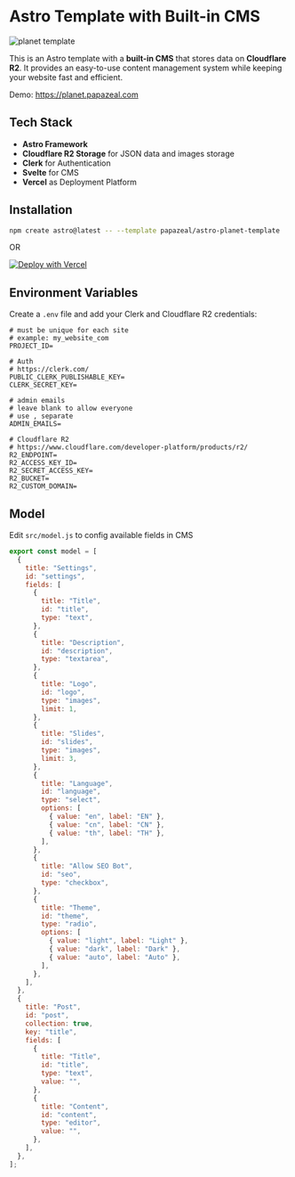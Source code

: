 # Astro Template with Built-in CMS

![planet template](https://bucket.papazeal.com/planet-template-new.jpg "Planet Template")

This is an Astro template with a **built-in CMS** that stores data on **Cloudflare R2**. It provides an easy-to-use content management system while keeping your website fast and efficient.

Demo: https://planet.papazeal.com

## Tech Stack

- **Astro Framework**
- **Cloudflare R2 Storage** for JSON data and images storage
- **Clerk** for Authentication
- **Svelte** for CMS
- **Vercel** as Deployment Platform

## Installation

```sh
npm create astro@latest -- --template papazeal/astro-planet-template
```

OR

[![Deploy with Vercel](https://vercel.com/button)](https://vercel.com/new/clone?repository-url=https%3A%2F%2Fgithub.com%2Fpapazeal%2Fastro-planet-template&env=PROJECT_ID,ADMIN_EMAILS,PUBLIC_CLERK_PUBLISHABLE_KEY,CLERK_SECRET_KEY,R2_ENDPOINT,R2_ACCESS_KEY_ID,R2_SECRET_ACCESS_KEY,R2_BUCKET,R2_CUSTOM_DOMAIN&envDescription=ENV%20detail&envLink=https%3A%2F%2Fgithub.com%2Fpapazeal%2Fastro-planet-template&demo-title=Planet%20Template&demo-description=An%20Astro%20Template%20with%20Buit-in%20CMS&demo-url=https%3A%2F%2Fplanet.papazeal.com%2F&demo-image=https%3A%2F%2Fbucket.papazeal.com%2Fplanet-template-new.jpg)

## Environment Variables

Create a `.env` file and add your Clerk and Cloudflare R2 credentials:

```env
# must be unique for each site
# example: my_website_com
PROJECT_ID=

# Auth
# https://clerk.com/
PUBLIC_CLERK_PUBLISHABLE_KEY=
CLERK_SECRET_KEY=

# admin emails
# leave blank to allow everyone
# use , separate
ADMIN_EMAILS=

# Cloudflare R2
# https://www.cloudflare.com/developer-platform/products/r2/
R2_ENDPOINT=
R2_ACCESS_KEY_ID=
R2_SECRET_ACCESS_KEY=
R2_BUCKET=
R2_CUSTOM_DOMAIN=
```

## Model

Edit `src/model.js` to config available fields in CMS

```js
export const model = [
  {
    title: "Settings",
    id: "settings",
    fields: [
      {
        title: "Title",
        id: "title",
        type: "text",
      },
      {
        title: "Description",
        id: "description",
        type: "textarea",
      },
      {
        title: "Logo",
        id: "logo",
        type: "images",
        limit: 1,
      },
      {
        title: "Slides",
        id: "slides",
        type: "images",
        limit: 3,
      },
      {
        title: "Language",
        id: "language",
        type: "select",
        options: [
          { value: "en", label: "EN" },
          { value: "cn", label: "CN" },
          { value: "th", label: "TH" },
        ],
      },
      {
        title: "Allow SEO Bot",
        id: "seo",
        type: "checkbox",
      },
      {
        title: "Theme",
        id: "theme",
        type: "radio",
        options: [
          { value: "light", label: "Light" },
          { value: "dark", label: "Dark" },
          { value: "auto", label: "Auto" },
        ],
      },
    ],
  },
  {
    title: "Post",
    id: "post",
    collection: true,
    key: "title",
    fields: [
      {
        title: "Title",
        id: "title",
        type: "text",
        value: "",
      },
      {
        title: "Content",
        id: "content",
        type: "editor",
        value: "",
      },
    ],
  },
];
```
